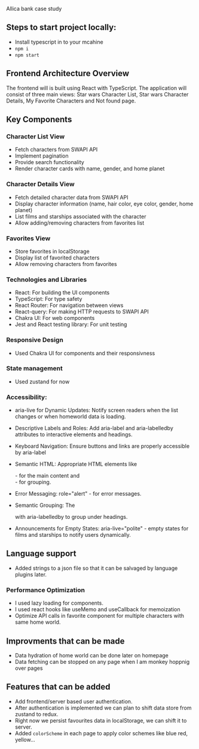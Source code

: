 Allica bank case study

## Steps to start project locally:

- Install typescript in to your mcahine
- `npm i`
- `npm start`

## Frontend Architecture Overview

The frontend will is built using React with TypeScript. The application will consist of three main views: Star wars Character List, Star wars Character Details, My Favorite Characters and Not found page.

## Key Components

### Character List View

- Fetch characters from SWAPI API
- Implement pagination
- Provide search functionality
- Render character cards with name, gender, and home planet

### Character Details View

- Fetch detailed character data from SWAPI API
- Display character information (name, hair color, eye color, gender, home planet)
- List films and starships associated with the character
- Allow adding/removing characters from favorites list

### Favorites View

- Store favorites in localStorage
- Display list of favorited characters
- Allow removing characters from favorites

### Technologies and Libraries

- React: For building the UI components
- TypeScript: For type safety
- React Router: For navigation between views
- React-query: For making HTTP requests to SWAPI API
- Chakra UI: For web components
- Jest and React testing library: For unit testing

### Responsive Design

- Used Chakra UI for components and their responsivness

### State management

- Used zustand for now

### Accessibility:

- aria-live for Dynamic Updates:
  Notify screen readers when the list changes or when homeworld data is loading.

- Descriptive Labels and Roles:
  Add aria-label and aria-labelledby attributes to interactive elements and headings.

- Keyboard Navigation:
  Ensure buttons and links are properly accessible by aria-label

- Semantic HTML:
  Appropriate HTML elements like <main> - for the main content and <section> - for grouping.

- Error Messaging:
  role="alert" - for error messages.

- Semantic Grouping:
  The<section> with aria-labelledby to group under headings.

- Announcements for Empty States:
  aria-live="polite" - empty states for films and starships to notify users dynamically.

## Language support

- Added strings to a json file so that it can be salvaged by language plugins later.

### Performance Optimization

- I used lazy loading for components.
- I used react hooks like useMemo and useCallback for memoization
- Optimize API calls in favorite component for multiple characters with same home world.

## Improvments that can be made

- Data hydration of home world can be done later on homepage
- Data fetching can be stopped on any page when I am monkey hoppnig over pages

## Features that can be added

- Add frontend/server based user authentication.
- After authentication is implemented we can plan to shift data store from zustand to redux.
- Right now we persist favourites data in localStorage, we can shift it to server.
- Added `colorScheme` in each page to apply color schemes like blue red, yellow...
